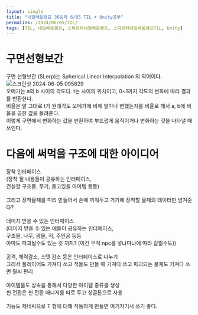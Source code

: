 ```yaml
---
layout: single
title: "내일배움캠프 36일차 6/05 TIL + Unity공부"
permalink: /2024/06/05/TIL/
tags: [TIL, 내일배움캠프, 스파르타내일배움캠프, 스파르타내일배움캠프TIL, Unity]
---
```


# 구면선형보간
구면 선형보간 (SLerp)는 Spherical Linear Interpolation 의 약어이다.  
![스크린샷 2024-06-05 095829](https://github.com/LeeSangSoos/LeeSangSoos.github.io/assets/105085706/ca5bd94a-bb0f-408d-acad-47a78d8563ee)  
오메가는 a와 b 사이의 각도다. t는 사이의 위치이고, 0~1까지 각도의 변화에 따라 결과를 반환한다.  
비율은 말 그대로 t가 원래각도 오메가에 비해 얼마나 변했는지를 비율로 해서 a, b에 비율을 곱한 값을 돌려준다.  
이렇게 구면에서 변화하는 값을 반환하여 부드럽게 움직이거나 변화하는 것을 나타낼 때 쓰인다.  

# 다음에 써먹을 구조에 대한 아이디어
 
장착 인터페이스  
(장착 될 내용들이 공유하는 인터페이스,  
건설할 구조물, 무기, 들고있을 아이템 등등)  
<br>
그리고 장착물체를 미리 만들어서 손에 끼워두고 거기에 장착할 물체의 데이터만 넘겨준다?  
<br>
데미지 받을 수 있는 인터페이스  
(데미지 받을 수 있는 애들이 공유하는 인터페이스,  
구조물, 나무, 광물, 적, 주인공 등등  
아마도 파괴될수도 있는 것 까지? (이건 무적 npc를 넣냐마냐에 따라 갈릴수도))  
<br>
공격, 체력감소, 스탯 감소 등은 인터페이스로 나누기  
그래서 플레이어도 가져다 쓰고 적들도 만들 때 가져다 쓰고 파괴되는 물체도 가져다 쓰면 훨씨 편리  
<br>
아이템들도 상속을 통해서 다양한 아이템 종류를 생성  
씬 전환은 씬 전환 매니저를 따로 두고 싱글톤으로 사용  
<br>
기능도 제네릭으로 T 형에 대해 작동하게 만들면 여기저기서 쓰기 좋다.
